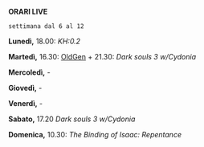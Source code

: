 
<b>ORARI LIVE</b>
 
<code>settimana dal 6 al 12</code>
 
<b>Lunedì,</b> 18.00: <i>KH:0.2</i>

<b>Martedì,</b> 16.30: <a href="https://www.twitch.tv/oldgenproject">OldGen</a>  + 21.30: <i>Dark souls 3 w/Cydonia</i> 

<b>Mercoledì,</b> -

<b>Giovedì,</b> - 

<b>Venerdì,</b> -

<b>Sabato,</b> 17.20 <i>Dark souls 3 w/Cydonia</i> 

<b>Domenica,</b> 10.30: <i>The Binding of Isaac: Repentance</i> 
